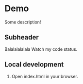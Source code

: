 # Demo

Some description!

## Subheader

Balalalalalala
Watch my code status.

## Local development

1. Open index.html in your browser.
